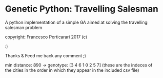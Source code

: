 # Genetic Python: Travelling Salesman
A python implementation of a simple GA aimed at solving the travelling salesman problem

copyright: Francesco Perticarari 2017 (c)

:)

Thanks & Feed me back any comment ;)

min distance: 890 -> genotype: [3 4 6 1 0 2 5 7]
(these are the indeces of the cities in the order in which they appear in the included csv file)
